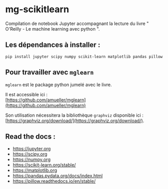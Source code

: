 # mg-scikitlearn
Compilation de notebook Jupyter accompagnant la lecture du livre " O'Reilly - Le machine learning avec python ".

## Les dépendances à installer : 
```shell
pip install jupyter scipy numpy scikit-learn matplotlib pandas pillow
```

## Pour travailler avec ```mglearn```
```mglearn``` est le package python jumelé avec le livre.  

Il est accessible ici :   
[https://github.com/amueller/mglearn](https://github.com/amueller/mglearn)  

Son utilisation nécessitera la bibliothèque ```graphviz``` disponible ici : [https://graphviz.org/download/](https://graphviz.org/download/).  


## Read the docs :
- https://jupyter.org
- https://scipy.org
- https://numpy.org
- https://scikit-learn.org/stable/
- https://matplotlib.org
- https://pandas.pydata.org/docs/index.html
- https://pillow.readthedocs.io/en/stable/
